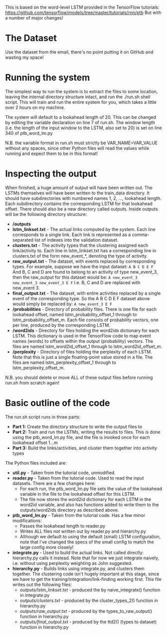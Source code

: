 This is based on the word-level LSTM provided in the TensorFlow tutorials: 
https://github.com/tensorflow/models/tree/master/tutorials/rnn/ptb
But with a number of major changes! 

# The Dataset
Use the dataset from the email, there's no point putting it on GitHub and wasting my space!

# Running the system
The simplest way to run the system is to extract the files to some location, leaving the internal directory structure intact, and run the ./run.sh shell script. This will train and run the entire system for you, which takes a little over 2 hours on my machine. 

The system will default to a lookahead length of 20. This can be changed by editing the variable declaration on line 7 of run.sh. The window length (i.e. the length of the input window to the LSTM, also set to 20) is set on line 340 of ptb\_word\_lm.py 

N.B. the variable format in run.sh must strictly be VAR\_NAME=VAR\_VALUE without  any spaces, since other Python files will read the values while running and expect them to be in this format!

# Inspecting the output
When finished, a huge amount of output will have been written out. The LSTMs themselves will have been written to the train\_data directory. It should have subdirectories with numbered names 1, 2, ..., lookahead length. Each subdirectory contains the corresponding LSTM for that lookahead offset. There should also be a new directory called outputs. Inside outputs will be the following directory structure: 

* **/outputs**
 * **lstm\_linkset.txt** - The actual links computed by the system. Each line corresponds to a single link. Each link is represented as a comma-separated list of indexes into the validation dataset.
 * **clusters.txt** - The activity types that the clustering assigned each link/activity to. Each line in lstm\_linkset.txt has a corresponding line in clusters.txt of the form new\_event\_*, denoting the type of activity. 
 * **raw\_output.txt** - The dataset, with events replaced by corresponding types. For example, suppose we have the input dataset: 
      `A B C D E F`
    And B, C and D are found to belong to an activity of type new\_event\_3, then the raw\_output for this dataset would be:
      `A new_event_3 new_event_3 new_event_3 E F`
    I.e. B, C and D are replaced with new\_event 3.
 * **final\_output.txt** - The dataset, with entire activities replaced by a single event of the corresponding type. So the A B C D E F dataset above would simply be replaced by: 
      `A new_event_3 E F`
 * **/probabilities** - Directory of probability files. There is one file for each lookahead offset, named lstm\_probability\_offset\_1 through to lstm\_probability\_offset\_m. Each file consists of probability vectors, one per line, produced by the corresponding LSTM.
 * **/word2ids** - Directory for files holding the word2ids dictionary for each LSTM. This dictionary is used in the TensorFlow code to map event names (words) to offsets within the output (probability) vectors. The files are named lstm\_word2id\_offset\_1 through to lstm\_word2id\_offset\_m.
 * **/perplexity** - Directory of files holding the perplexity of each LSTM. Note that this is just a single floating-point value stored in a file. The files are named lstm\_perplexity\_offset\_1 through to lstm\_perplexity\_offset\_m.

N.B. you should delete or move ALL of these output files before running run.sh from scratch again! 

# Basic outline of the code
The run.sh script runs in three parts: 
* **Part 1:** Create the directory structure to write the output files to
* **Part 2:** Train and run the LSTMs, writing the results to files. This is done using the ptb_word_lm.py file, and the file is invoked once for each lookahead offset 1...m
* **Part 3:** Build the links/activities, and cluster them together into activity types

The Python files included are: 
* **util.py** - Taken from the tutorial code, unmodified. 
* **reader.py** - Taken from the tutorial code. Used to read the input datasets. There are a few changes here: 
  * For each run, the ptb_word_lm.py file sets the value of the lookahead variable in the file to the lookahead offset for this LSTM. 
  * The file now stores the word2id dictionary for each LSTM in the word2id variable, and also has functions added to write them to the outputs/word2ids directory as described above. 
* **ptb\_word\_lm.py** - Taken from the tutorial code. Has a few minor modifications: 
  * Passes the lookahead length to reader.py
  * Writes ALL files not written out by reader.py and hierarchy.py
  * Although we default to using the default (small) LSTM configuration, note that I've changed the specs of the small config to match the large config more closely! 
* **integrate.py** - Used to build the actual links. Not called directly: hierarchy.py calls it instead. Note that for now we just integrate naively, i.e. without using perplexity weighting as John suggested. 
* **hierarchy.py** - Builds links using integrate.py, and clusters them together. The clustering code isn't hugely important at this stage, since we have to get the training/integration/link-finding working first. This file writes out the following files: 
  * *outputs/lstm\_linkset.txt* - produced the by naive\_integrate() function in integrate.py
  * *outputs/clusters.txt* - produced by the cluster\_types\_2() function in hierarchy.py
  * *outputs/raw\_output.txt* - produced by the types\_to\_raw\_output() function in hierarchy.py
  * *outputs/final\_output.txt* - produced by the ttd2() (types to dataset) function in hierarchy.py 


